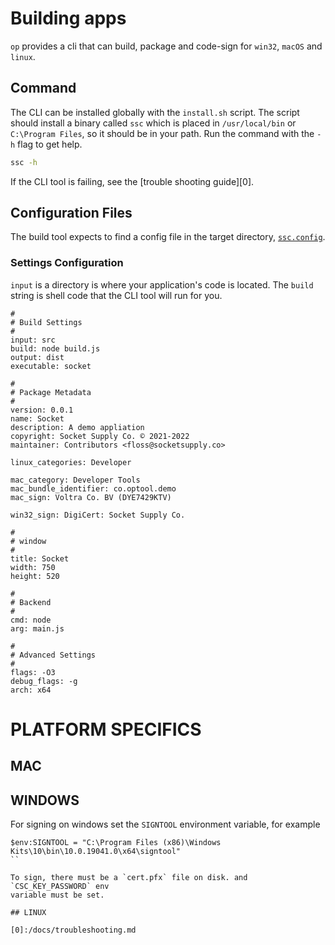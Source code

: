 # Building apps

`op` provides a cli that can build, package and code-sign for
`win32`, `macOS` and `linux`.

## Command

The CLI can be installed globally with the `install.sh` script.
The script should install a binary called `ssc` which is placed
in `/usr/local/bin` or `C:\Program Files`, so it should be in your
path. Run the command with the `-h` flag to get help.

```sh
ssc -h
```

If the CLI tool is failing, see the [trouble shooting guide][0].

## Configuration Files

The build tool expects to find a config file in the
target directory, [`ssc.config`](./config.md).

### Settings Configuration

`input` is a directory is where your application's code
is located. The `build` string is shell code that the CLI
tool will run for you.

```syntax
#
# Build Settings
#
input: src
build: node build.js
output: dist
executable: socket

#
# Package Metadata
#
version: 0.0.1
name: Socket
description: A demo appliation
copyright: Socket Supply Co. © 2021-2022
maintainer: Contributors <floss@socketsupply.co>

linux_categories: Developer

mac_category: Developer Tools
mac_bundle_identifier: co.optool.demo
mac_sign: Voltra Co. BV (DYE7429KTV)

win32_sign: DigiCert: Socket Supply Co.

#
# window
#
title: Socket
width: 750
height: 520

#
# Backend
#
cmd: node
arg: main.js

#
# Advanced Settings
#
flags: -O3
debug_flags: -g
arch: x64
```

# PLATFORM SPECIFICS

## MAC

## WINDOWS

For signing on windows set the `SIGNTOOL` environment variable, for example

```
$env:SIGNTOOL = "C:\Program Files (x86)\Windows Kits\10\bin\10.0.19041.0\x64\signtool"
``

To sign, there must be a `cert.pfx` file on disk. and `CSC_KEY_PASSWORD` env
variable must be set.

## LINUX

[0]:/docs/troubleshooting.md
